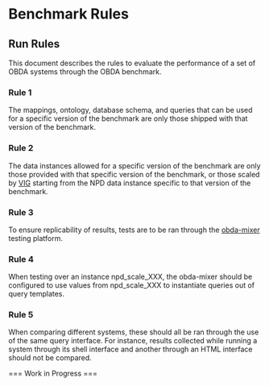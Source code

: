 # Benchmark Rules 

## Run Rules

This document describes the rules to evaluate the performance of a set of OBDA systems 
through the OBDA benchmark.
### Rule  1

The mappings, ontology, database schema, and queries that can be used for a specific version of the benchmark are only those shipped with that version of the benchmark.

### Rule 2

The data instances allowed for a specific version of the benchmark are only those provided with that specific version of the benchmark, or those scaled by [VIG](https://github.com/ontop/vig) starting from the NPD data instance specific to that version of the benchmark.

### Rule 3

To ensure replicability of results, tests are to be ran through the [obda-mixer](https://github.com/ontop/obda-mixer) testing platform.

### Rule 4 

When testing over an instance npd_scale_XXX, the obda-mixer should be configured to use values from npd_scale_XXX to instantiate queries out of query templates.

### Rule 5

When comparing different systems, these should all be ran through the use of the same query interface. For instance, results collected while running a system through its shell interface and another through an HTML interface should not be compared.

=== Work in Progress ===